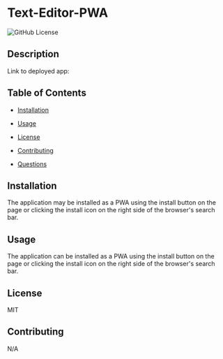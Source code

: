 # Text-Editor-PWA

![GitHub License](https://img.shields.io/badge/License-MIT-green)

## Description



Link to deployed app: 

## Table of Contents

- [Installation](#installation)

- [Usage](#usage)

- [License](#license)

- [Contributing](#contributing)

- [Questions](#Questions)

## Installation

The application may be installed as a PWA using the install button on the page or clicking the install icon on the right side of the browser's search bar.

## Usage

The application can be installed as a PWA using the install button on the page or clicking the install icon on the right side of the browser's search bar. 

## License

MIT

## Contributing

N/A
